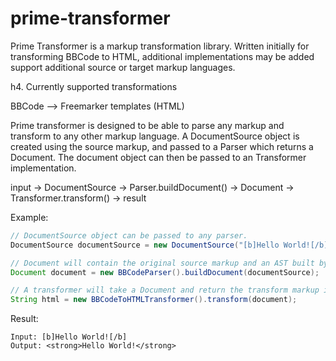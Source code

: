 prime-transformer
=================

Prime Transformer is a markup transformation library. Written initially for transforming BBCode to HTML, additional implementations may be added support additional source or target markup languages.

h4. Currently supported transformations

BBCode --> Freemarker templates (HTML)

Prime transformer is designed to be able to parse any markup and transform to any other markup language. A DocumentSource object is created using the source markup, and passed to a Parser which returns a Document. The document object can then be passed to an Transformer implementation.

input -> DocumentSource -> Parser.buildDocument() -> Document -> Transformer.transform() -> result

Example:

```java
// DocumentSource object can be passed to any parser.
DocumentSource documentSource = new DocumentSource("[b]Hello World![/b]");

// Document will contain the original source markup and an AST built by the specific parser and can be passed to any transformer
Document document = new BBCodeParser().buildDocument(documentSource);

// A transformer will take a Document and return the transform markup in string form
String html = new BBCodeToHTMLTransformer().transform(document);
```

Result:
```
Input: [b]Hello World![/b]
Output: <strong>Hello World!</strong>
```


